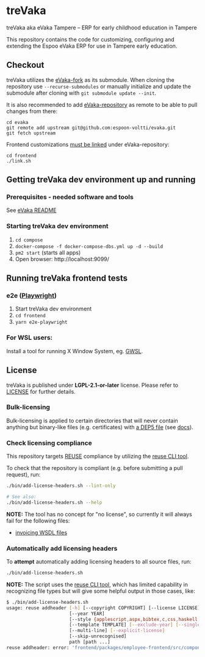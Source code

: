 <!--
SPDX-FileCopyrightText: 2021 City of Tampere

SPDX-License-Identifier: LGPL-2.1-or-later
-->

# treVaka
treVaka aka eVaka Tampere – ERP for early childhood education in Tampere

This repository contains the code for customizing, configuring and extending the Espoo eVaka ERP for use in Tampere early education.

## Checkout

treVaka utilizes the [eVaka-fork](https://github.com/tampere/evaka) as its submodule. When cloning the repository use `--recurse-submodules` or manually initialize and update the submodule after cloning with `git submodule update --init`.

It is also recommended to add [eVaka-repository](https://github.com/espoon-voltti/evaka) as remote to be able to pull changes from there:

    cd evaka
    git remote add upstream git@github.com:espoon-voltti/evaka.git
    git fetch upstream

Frontend customizations [must be linked](frontend/README.md) under eVaka-repository:

    cd frontend
    ./link.sh

## Getting treVaka dev environment up and running

### Prerequisites - needed software and tools
See [eVaka README](evaka/compose/README.md#Dependencies)

### Starting treVaka dev environment
1. `cd compose`
2. `docker-compose -f docker-compose-dbs.yml up -d --build`
3. `pm2 start` (starts all apps)
4. Open browser: http://localhost:9099/

## Running treVaka frontend tests

### e2e ([Playwright](https://playwright.dev/))

1. Start treVaka dev environment
2. `cd frontend`
3. `yarn e2e-playwright`


### For WSL users:

Install a tool for running X Window System, eg. [GWSL](https://www.microsoft.com/en-us/p/gwsl/9nl6kd1h33v3#activetab=pivot:overviewtab).

## License

treVaka is published under **LGPL-2.1-or-later** license. Please refer to
[LICENSE](LICENSE) for further details.

### Bulk-licensing

Bulk-licensing is applied to certain directories that will never contain
anything but binary-like files (e.g. certificates) with
[a DEP5 file](./.reuse/dep5) (see
[docs](https://reuse.software/faq/#bulk-license)).

### Check licensing compliance

This repository targets [REUSE](https://reuse.software/) compliance by utilizing
the [reuse CLI tool](https://git.fsfe.org/reuse/tool).

To check that the repository is compliant (e.g. before submitting a pull
request), run:

```sh
./bin/add-license-headers.sh --lint-only

# See also:
./bin/add-license-headers.sh --help
```

**NOTE:** The tool has no concept for "no license", so currently it will
always fail for the following files:

- [invoicing WSDL files](service/src/main/schema)

### Automatically add licensing headers

To **attempt** automatically adding licensing headers to all source files, run:

```sh
./bin/add-license-headers.sh
```

**NOTE:** The script uses the [reuse CLI tool](https://git.fsfe.org/reuse/tool),
which has limited capability in recognizing file types but will give some
helpful output in those cases, like:

```sh
$ ./bin/add-license-headers.sh
usage: reuse addheader [-h] [--copyright COPYRIGHT] [--license LICENSE]
                       [--year YEAR]
                       [--style {applescript,aspx,bibtex,c,css,haskell,html,jinja,jsx,lisp,m4,ml,python,tex}]
                       [--template TEMPLATE] [--exclude-year] [--single-line]
                       [--multi-line] [--explicit-license]
                       [--skip-unrecognised]
                       path [path ...]
reuse addheader: error: 'frontend/packages/employee-frontend/src/components/voucher-value-decision/VoucherValueDecisionActionBar.tsx' does not have a recognised file extension, please use --style, --explicit-license or --skip-unrecognised
```